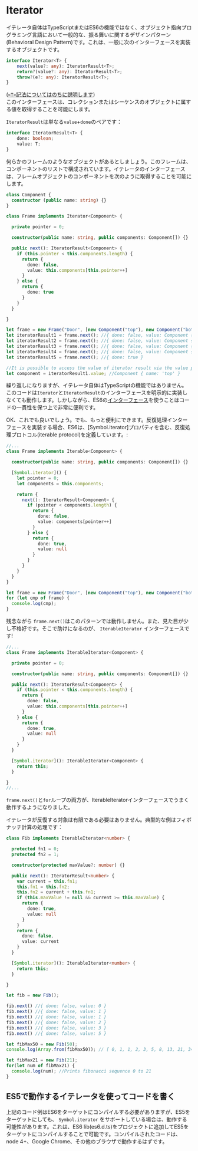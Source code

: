 # Iterator

イテレータ自体はTypeScriptまたはES6の機能ではなく、オブジェクト指向プログラミング言語において一般的な、振る舞いに関するデザインパターン\(Behavioral Design Pattern\)です。これは、一般に次のインターフェースを実装するオブジェクトです。

```typescript
interface Iterator<T> {
    next(value?: any): IteratorResult<T>;
    return?(value?: any): IteratorResult<T>;
    throw?(e?: any): IteratorResult<T>;
}
```

\([`<T>`記法についてはのちに説明します](https://github.com/yohamta/typescript-book-jp/tree/12914ea8fc9c0c52307789e642b2c06a0bd131b7/docs/types/generics.html)\)  
このインターフェースは、コレクションまたはシーケンスのオブジェクトに属する値を取得することを可能にします。

`IteratorResult`は単なる`value`+`done`のペアです：

```typescript
interface IteratorResult<T> {
    done: boolean;
    value: T;
}
```

何らかのフレームのようなオブジェクトがあるとしましょう。このフレームは、コンポーネントのリストで構成されています。イテレータのインターフェースは、フレームオブジェクトのコンポーネントを次のように取得することを可能にします。

```typescript
class Component {
  constructor (public name: string) {}
}

class Frame implements Iterator<Component> {

  private pointer = 0;

  constructor(public name: string, public components: Component[]) {}

  public next(): IteratorResult<Component> {
    if (this.pointer < this.components.length) {
      return {
        done: false,
        value: this.components[this.pointer++]
      }
    } else {
      return {
        done: true
      }
    }
  }

}

let frame = new Frame("Door", [new Component("top"), new Component("bottom"), new Component("left"), new Component("right")]);
let iteratorResult1 = frame.next(); //{ done: false, value: Component { name: 'top' } }
let iteratorResult2 = frame.next(); //{ done: false, value: Component { name: 'bottom' } }
let iteratorResult3 = frame.next(); //{ done: false, value: Component { name: 'left' } }
let iteratorResult4 = frame.next(); //{ done: false, value: Component { name: 'right' } }
let iteratorResult5 = frame.next(); //{ done: true }

//It is possible to access the value of iterator result via the value property:
let component = iteratorResult1.value; //Component { name: 'top' }
```

繰り返しになりますが、イテレータ自体はTypeScriptの機能ではありません。このコードは`Iterator`と`IteratorResult`のインターフェースを明示的に実装しなくても動作します。しかしながら、ES6の[インターフェース](../type-system/interfaces.md)を使うことはコードの一貫性を保つ上で非常に便利です。

OK、これでも良いでしょう。でも、もっと便利にできます。反復処理インターフェースを実装する場合、ES6は、\[Symbol.iterator\]プロパティを含む、反復処理プロトコル\(iterable protocol\)を定義しています。:

```typescript
//...
class Frame implements Iterable<Component> {

  constructor(public name: string, public components: Component[]) {}

  [Symbol.iterator]() {
    let pointer = 0;
    let components = this.components;

    return {
      next(): IteratorResult<Component> {
        if (pointer < components.length) {
          return {
            done: false,
            value: components[pointer++]
          }
        } else {
          return {
            done: true,
            value: null
          }
        }
      }
    }
  }
}

let frame = new Frame("Door", [new Component("top"), new Component("bottom"), new Component("left"), new Component("right")]);
for (let cmp of frame) {
  console.log(cmp);
}
```

残念ながら `frame.next()`はこのパターンでは動作しません。また、見た目が少し不格好です。そこで助けになるのが、 `IterableIterator` インターフェースです!

```typescript
//...
class Frame implements IterableIterator<Component> {

  private pointer = 0;

  constructor(public name: string, public components: Component[]) {}

  public next(): IteratorResult<Component> {
    if (this.pointer < this.components.length) {
      return {
        done: false,
        value: this.components[this.pointer++]
      }
    } else {
      return {
        done: true,
        value: null
      }
    }
  }

  [Symbol.iterator](): IterableIterator<Component> {
    return this;
  }

}
//...
```

`frame.next()`と`for`ループの両方が、IterableIteratorインターフェースでうまく動作するようになりました。

イテレータが反復する対象は有限である必要はありません。典型的な例はフィボナッチ計算の処理です：

```typescript
class Fib implements IterableIterator<number> {

  protected fn1 = 0;
  protected fn2 = 1;

  constructor(protected maxValue?: number) {}

  public next(): IteratorResult<number> {
    var current = this.fn1;
    this.fn1 = this.fn2;
    this.fn2 = current + this.fn1;
    if (this.maxValue != null && current >= this.maxValue) {
      return {
        done: true,
        value: null
      } 
    } 
    return {
      done: false,
      value: current
    }
  }

  [Symbol.iterator](): IterableIterator<number> {
    return this;
  }

}

let fib = new Fib();

fib.next() //{ done: false, value: 0 }
fib.next() //{ done: false, value: 1 }
fib.next() //{ done: false, value: 1 }
fib.next() //{ done: false, value: 2 }
fib.next() //{ done: false, value: 3 }
fib.next() //{ done: false, value: 5 }

let fibMax50 = new Fib(50);
console.log(Array.from(fibMax50)); // [ 0, 1, 1, 2, 3, 5, 8, 13, 21, 34 ]

let fibMax21 = new Fib(21);
for(let num of fibMax21) {
  console.log(num); //Prints fibonacci sequence 0 to 21
}
```

## ES5で動作するイテレータを使ってコードを書く

上記のコード例はES6をターゲットにコンパイルする必要がありますが、ES5をターゲットにしても、 `Symbol.iterator` をサポートしている場合は、動作する可能性があります。これは、ES6 lib\(es6.d.ts\)をプロジェクトに追加してES5をターゲットにコンパイルすることで可能です。コンパイルされたコードは、node 4+、Google Chrome、その他のブラウザで動作するはずです。

